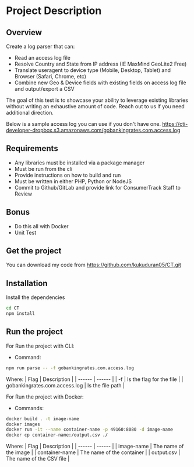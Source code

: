 # Project Description
## Overview
Create a log parser that can:
 - Read an access log file
 - Resolve Country and State from IP address (IE MaxMind GeoLite2 Free)
 - Translate useragent to device type (Mobile, Desktop, Tablet) and Browser (Safari, Chrome, etc)
 - Combine new Geo & Device fields with existing fields on access log file and output/export a CSV

The goal of this test is to showcase your ability to leverage existing libraries without writing an exhaustive amount of code. Reach out to us if you need additional direction.

Below is a sample access log you can use if you don't have one.
https://cti-developer-dropbox.s3.amazonaws.com/gobankingrates.com.access.log
 
## Requirements
 - Any libraries must be installed via a package manager
 - Must be run from the cli
 - Provide instructions on how to build and run
 - Must be written in either PHP, Python or NodeJS
 - Commit to Github/GitLab and provide link for ConsumerTrack Staff to Review
 
## Bonus
 - Do this all with Docker
 - Unit Test

## Get the project
You can download my code from https://github.com/kukuduran05/CT.git

## Installation
Install the dependencies
```sh
cd CT
npm install
```

## Run the project
For Run the project with CLI:
- Command:
```sh
npm run parse -- -f gobankingrates.com.access.log
```
Where:
| Flag | Description |
| ------ | ------ |
| -f | Is the flag for the file |
| gobankingrates.com.access.log | Is the file path |

For Run the project with Docker:
- Commands:
```sh
docker build . -t image-name
docker images
docker run -it --name container-name -p 49160:8080 -d image-name
docker cp container-name:/output.csv ./
```
Where:
| Flag | Description |
| ------ | ------ |
| image-name | The name of the image |
| container-name | The name of the container |
| output.csv | The name of the CSV file |
